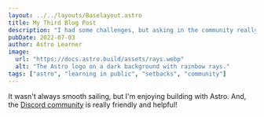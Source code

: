 ```yaml
---
layout: ../../layouts/Baselayout.astro
title: My Third Blog Post
description: "I had some challenges, but asking in the community really helped!"
pubDate: 2022-07-03
author: Astro Learner
image:
  url: "https://docs.astro.build/assets/rays.webp"
  alt: "The Astro logo on a dark background with rainbow rays."
tags: ["astro", "learning in public", "setbacks", "community"]
---
```


It wasn't always smooth sailing, but I'm enjoying building with Astro. And, the [Discord community](https://astro.build/chat) is really friendly and helpful!
